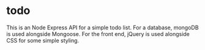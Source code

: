 # todo
This is an Node Express API for a simple todo list. For a database, mongoDB is used alongside Mongoose. For the front end, jQuery is used alongside CSS for some simple styling.
